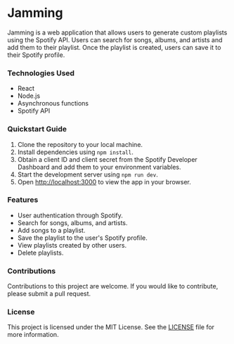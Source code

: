 # Jamming

 Jamming is a web application that allows users to generate custom playlists using the Spotify API. Users can search for songs, albums, and artists and add them to their playlist. Once the playlist is created, users can save it to their Spotify profile.

### Technologies Used

- React
- Node.js
- Asynchronous functions
- Spotify API

### Quickstart Guide

1. Clone the repository to your local machine.
2. Install dependencies using `npm install`.
3. Obtain a client ID and client secret from the Spotify Developer Dashboard and add them to your environment variables.
4. Start the development server using `npm run dev`.
5. Open [http://localhost:3000](http://localhost:3000) to view the app in your browser.


### Features
- User authentication through Spotify.
- Search for songs, albums, and artists.
- Add songs to a playlist.
- Save the playlist to the user's Spotify profile.
- View playlists created by other users.
- Delete playlists.

### Contributions
Contributions to this project are welcome. If you would like to contribute, please submit a pull request.

### License
This project is licensed under the MIT License. See the [LICENSE](https://opensource.org/license/mit/) file for more information.
